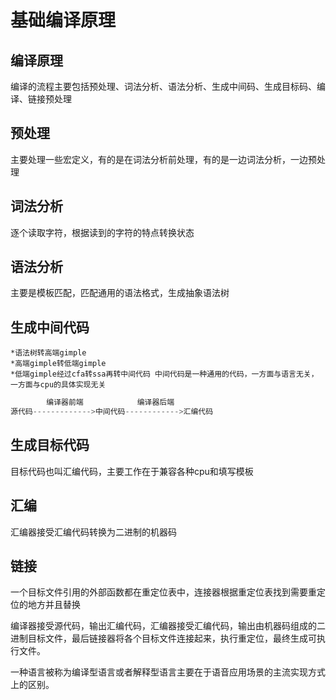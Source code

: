 # 基础编译原理


## 编译原理
编译的流程主要包括预处理、词法分析、语法分析、生成中间码、生成目标码、编译、链接预处理

## 预处理
主要处理一些宏定义，有的是在词法分析前处理，有的是一边词法分析，一边预处理

## 词法分析
逐个读取字符，根据读到的字符的特点转换状态

## 语法分析
主要是模板匹配，匹配通用的语法格式，生成抽象语法树

## 生成中间代码
	*语法树转高端gimple
	*高端gimple转低端gimple
	*低端gimple经过cfa转ssa再转中间代码 中间代码是一种通用的代码，一方面与语言无关，一方面与cpu的具体实现无关

```js
        编译器前端            编译器后端
源代码------------->中间代码------------>汇编代码
```

## 生成目标代码
目标代码也叫汇编代码，主要工作在于兼容各种cpu和填写模板

## 汇编
汇编器接受汇编代码转换为二进制的机器码

## 链接
一个目标文件引用的外部函数都在重定位表中，连接器根据重定位表找到需要重定位的地方并且替换

编译器接受源代码，输出汇编代码，汇编器接受汇编代码，输出由机器码组成的二进制目标文件，最后链接器将各个目标文件连接起来，执行重定位，最终生成可执行文件。

一种语言被称为编译型语言或者解释型语言主要在于语音应用场景的主流实现方式上的区别。